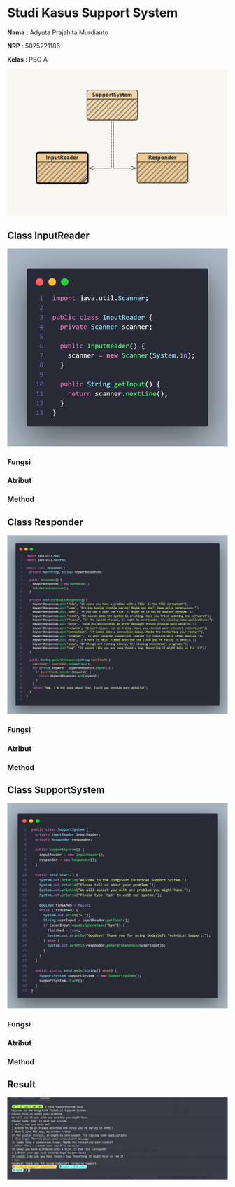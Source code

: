 # **Studi Kasus Support System**

**Nama** : Adyuta Prajahita Murdianto

**NRP** : 5025221186

**Kelas** : PBO A

![classdiagram](Resources/screenshot/classdiagram.png)

## **Class InputReader**

![InputReader](Resources/screenshot/InputReader.png)

### **Fungsi**



### **Atribut**



### **Method**



## **Class Responder**

![Responder](Resources/screenshot/Responder.png)

### **Fungsi**



### **Atribut**



### **Method**



## **Class SupportSystem**

![SupportSystem](Resources/screenshot/SupportSystem.png)

### **Fungsi**



### **Atribut**



### **Method**



## **Result**

![result](Resources/screenshot/result.png)
